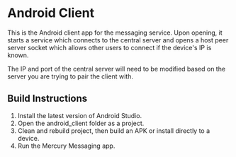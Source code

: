 # Android Client

This is the Android client app for the messaging service. Upon opening, it starts a service which connects to the central server and opens a host peer server socket which allows other users to connect if the device's IP is known.

The IP and port of the central server will need to be modified based on the server you are trying to pair the client with.

## Build Instructions

1. Install the latest version of Android Studio.
2. Open the android_client folder as a project.
2. Clean and rebuild project, then build an APK or install directly to a device.
3. Run the Mercury Messaging app.